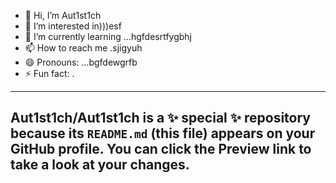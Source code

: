 - 👋 Hi, I’m Aut1st1ch 
- 👀 I’m interested in)))esf
- 🌱 I’m currently learning ...hgfdesrtfygbhj
- 📫 How to reach me .sjigyuh
- 😄 Pronouns: ...bgfdewgrfb
- ⚡ Fun fact: .
---
Aut1st1ch/Aut1st1ch is a ✨ special ✨ repository because its `README.md` (this file) appears on your GitHub profile.
You can click the Preview link to take a look at your changes.
---
